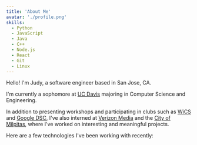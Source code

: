 ```yaml
---
title: 'About Me'
avatar: './profile.png'
skills:
  - Python
  - JavaScript
  - Java
  - C++
  - Node.js
  - React
  - Git
  - Linux
---
```


Hello! I'm Judy, a software engineer based in San Jose, CA.

I'm currently a sophomore at [UC Davis](https://www.ucdavis.edu/) majoring in Computer Science and Engineering.

In addition to presenting workshops and participating in clubs such as [WiCS](https://www.facebook.com/DavisWICS/) and [Google DSC](https://dsc.community.dev/), I've also interned at [Verizon Media](https://www.verizonmedia.com/) and the [City of Milpitas](http://www.ci.milpitas.ca.gov/), where I've worked on interesting and meaningful projects.

Here are a few technologies I've been working with recently:
